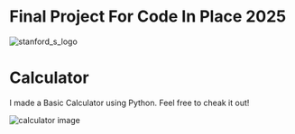 # Final Project For Code In Place 2025
![stanford_s_logo](https://github.com/user-attachments/assets/ce8a169f-8918-4b8d-8393-e10955cd1076)

# Calculator
I made a Basic Calculator using Python. Feel free to cheak it out!

![calculator image](https://github.com/user-attachments/assets/99cc7b07-7dc5-440e-8761-5becab2997fa)

